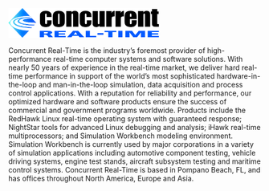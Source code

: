 <p><a href="http://real-time.ccur.com/"><img src="exhibitor_15.png" style="width:300px;height:auto;" /></a></p>
<p>
Concurrent Real-Time is the industry’s foremost provider of high-performance real-time computer systems and software solutions.
With nearly 50 years of experience in the real-time market, we deliver hard real-time performance in support of the world’s most sophisticated hardware-in-the-loop and man-in-the-loop simulation, data acquisition and process control applications.
With a reputation for reliability and performance, our optimized hardware and software products ensure the success of commercial and government programs worldwide.
Products include the RedHawk Linux real-time operating system with guaranteed response; NightStar tools for advanced Linux debugging and analysis; iHawk real-time multiprocessors; and Simulation Workbench modeling environment.
Simulation Workbench is currently used by major corporations in a variety of simulation applications including automotive component testing, vehicle driving systems, engine test stands, aircraft subsystem testing and maritime control systems.
Concurrent Real-Time is based in Pompano Beach, FL, and has offices throughout North America, Europe and Asia.
</p>